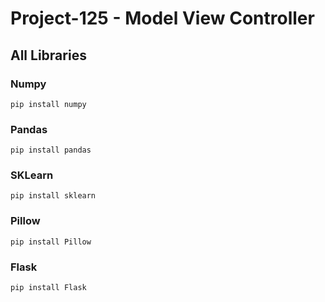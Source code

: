 # Project-125 - Model View Controller
## All Libraries
### Numpy
````
pip install numpy
````
### Pandas
````
pip install pandas
````
### SKLearn
````
pip install sklearn
````
### Pillow
````
pip install Pillow
````
### Flask
````
pip install Flask
````
